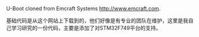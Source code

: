 U-Boot cloned from Emcraft Systems http://www.emcraft.com.

基础代码是从这个网站上下载到的，他们好像是有专业的团队在维护，这里是我自己学习研究的一份代码，主要是添加了对STM32F749平台的支持。


